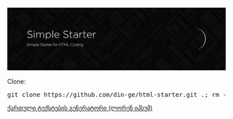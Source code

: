 <p><img src="https://raw.githubusercontent.com/din-ge/html-starter/main/images/preview.png" alt="Start HTML Template"></p>
<p>Clone:</p>
<pre>git clone https://github.com/din-ge/html-starter.git .; rm -rf trunk .gitignore readme.md .git</pre>
<a href="http://http://omedia.ge/tools/lipsum/">ქართული ტექსტების გენერატორი (ლორენ იპსუმ)</a>
